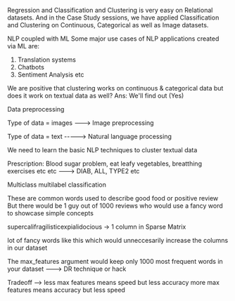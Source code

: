 Regression and Classification and Clustering is very easy on Relational datasets. And in the Case Study sessions, we have applied Classification and Clustering on Continuous, Categorical as well as Image datasets.

NLP coupled with ML Some major use cases of NLP applications created via ML are:
1. Translation systems
2. Chatbots
3. Sentiment Analysis etc

We are positive that clustering works on continuous & categorical data but does it work on textual data as well?
Ans: We'll find out (Yes)

Data preprocessing

Type of data = images ---> Image preprocessing

Type of data = text -----> Natural language processing

We need to learn the basic NLP techniques to cluster textual data

Prescription: Blood sugar problem, eat leafy vegetables, breatthing exercises etc etc ---> DIAB, ALL, TYPE2 etc

Multiclass multilabel classification

These are common words used to describe good food or positive review But there would be 1 guy out of 1000 reviews who would use a fancy word to showcase simple concepts

supercalifragilisticexpialidocious -> 1 column in Sparse Matrix

lot of fancy words like this which would unneccesarily increase the columns in our dataset

The max_features argument would keep only 1000 most frequent words in your dataset ---> DR technique or hack

Tradeoff --> less max features means speed but less accuracy more max features means accuracy but less speed
